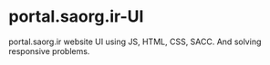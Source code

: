 # portal.saorg.ir-UI
portal.saorg.ir website UI using JS, HTML, CSS, SACC.
And solving responsive problems.

